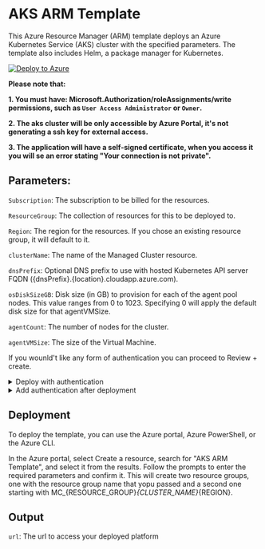 # AKS ARM Template
This Azure Resource Manager (ARM) template deploys an Azure Kubernetes Service (AKS) cluster with the specified parameters. The template also includes Helm, a package manager for Kubernetes.

[![Deploy to Azure](https://aka.ms/deploytoazurebutton)](https://portal.azure.com/#create/Microsoft.Template/uri/https%3A%2F%2Fraw.githubusercontent.com%2Fmicrosoft%2Fshowwhy%2Fmain%2Fdocs%2Fdeployment%2Fazure%2FmainTemplate.json)

**Please note that:**

**1.    You must have:
Microsoft.Authorization/roleAssignments/write permissions, such as `User Access Administrator` or `Owner`.**

**2.    The aks cluster will be only accessible by Azure Portal, it's not generating a ssh key for external access.**

**3.    The application will have a self-signed certificate, when you access it you will se an error stating "Your connection is not private".**

## Parameters:
`Subscription`: The subscription to be billed for the resources.

`ResourceGroup`: The collection of resources for this to be deployed to.

`Region`: The region for the resources. If you chose an existing resource group, it will default to it.

`clusterName`: The name of the Managed Cluster resource.

`dnsPrefix`: Optional DNS prefix to use with hosted Kubernetes API server FQDN ({dnsPrefix}.{location}.cloudapp.azure.com).

`osDiskSizeGB`: Disk size (in GB) to provision for each of the agent pool nodes. This value ranges from 0 to 1023. Specifying 0 will apply the default disk size for that agentVMSize.

`agentCount`: The number of nodes for the cluster.

`agentVMSize`: The size of the Virtual Machine.

If you wounld't like any form of authentication you can proceed to Review + create.

<details id="section-1"><summary>Deploy with authentication</summary>

To authenticate requests made to the services in the cluster we will use the [OAuth2 Proxy](https://oauth2-proxy.github.io/oauth2-proxy/) service.

We need to create our APP registration on Azure Active Directory:

- concatename the parameters to create the DOMAIN value: {dnsPrefix}.{location}.cloudapp.azure.com

1. Create the new APP registration (Single tenant).
2. In the `Overview` left menu, the Application (client) ID will be the `{clientId}`  used below.
3. In the `Authentication` left menu add a new Web Platform configuration with:
    1. Redirect URL: `https://{DOMAIN}/oauth2/callback`.
    2. Front-channel logout URL: `https://{DOMAIN}/oauth2/sign_out`.
4. In the `Certificates & secrets` left menu add a new client secret. Make sure to copy the newly created secret value, which will be the `{clientSecret}` used below.
5. In the `API permissions` left menu click on `Microsoft.Graph` and select the `email` and `openid` permissions (OpenID permissions). You won't need `User.Read`, so you can remove it.
6. In the `Expose an API` left menu, click on `set` near to `Application ID URI`, use the suggested value and click `Save`.
7. In the `Manifest` left menu, add or update the `accessTokenAcceptedVersion` in the JSON config to `2` (integer, not string - `"accessTokenAcceptedVersion": 2`).

## Parameters:

`clientId`: Client ID from the app registration

`clientSecret`: Client Secret from the app registration

</details>

<details><summary>Add authentication after deployment</summary>

You can add authentication later if you want.
1. Follow the above example on `Deploy with authentication` to create a new APP registration
2. Click the button to deploy the authentication script:

[![Deploy to Azure](https://aka.ms/deploytoazurebutton)](https%3A%2F%2Fraw.githubusercontent.com%2Fmicrosoft%2Fshowwhy%2Fmain%2Fdocs%2Fdeployment%2Fazure%2Fnestedtemplates%2Fauth.json)

## Parameters:
`Subscription`: The subscription of the existing cluster.

`Resource group`: The resource group of the existing cluster

`Region`: Will default to the resource group's region.

`Cluster Name`: The name of the existing cluster.

`Identity Name`: In the existing resource group, copy the name of the resource of Type: `
Managed Identity`

`Helm App Location`: The helm script to install the dependencies (leave the default)

`clientId`: Client ID from the app registration

`clientSecret`: Client Secret from the app registration

`domain`: Full URL of the application

</details>

## Deployment
To deploy the template, you can use the Azure portal, Azure PowerShell, or the Azure CLI.

In the Azure portal, select Create a resource, search for "AKS ARM Template", and select it from the results.
Follow the prompts to enter the required parameters and confirm it.
This will create two resource groups, one with the resource group name that yopu passed and a second one starting with MC_{RESOURCE_GROUP}_{CLUSTER_NAME}_{REGION}.

## Output
`url`: The url to access your deployed platform
